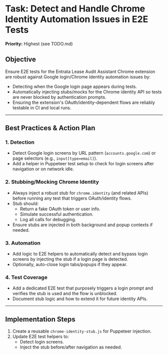 # Task: Detect and Handle Chrome Identity Automation Issues in E2E Tests

**Priority:** Highest (see TODO.md)

## Objective
Ensure E2E tests for the Entrata Lease Audit Assistant Chrome extension are robust against Google login/Chrome identity automation issues by:
- Detecting when the Google login page appears during tests.
- Automatically injecting stubs/mocks for the Chrome identity API so tests are never blocked by authentication prompts.
- Ensuring the extension's OAuth/identity-dependent flows are reliably testable in CI and local runs.

---

## Best Practices & Action Plan

### 1. Detection
- Detect Google login screens by URL pattern (`accounts.google.com`) or page selectors (e.g., `input[type=email]`).
- Add a helper in Puppeteer test setup to check for login screens after navigation or on network idle.

### 2. Stubbing/Mocking Chrome Identity
- Always inject a robust stub for `chrome.identity` (and related APIs) before running any test that triggers OAuth/identity flows.
- Stub should:
  - Return a fake OAuth token or user info.
  - Simulate successful authentication.
  - Log all calls for debugging.
- Ensure stubs are injected in both background and popup contexts if needed.

### 3. Automation
- Add logic to E2E helpers to automatically detect and bypass login screens by injecting the stub if a login page is detected.
- Optionally, auto-close login tabs/popups if they appear.

### 4. Test Coverage
- Add a dedicated E2E test that purposely triggers a login prompt and verifies the stub is used and the flow is unblocked.
- Document stub logic and how to extend it for future identity APIs.

---

## Implementation Steps
1. Create a reusable `chrome-identity-stub.js` for Puppeteer injection.
2. Update E2E test helpers to:
    - Detect login screens.
    - Inject the stub before/after navigation as needed.

